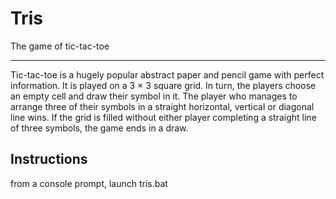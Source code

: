 # Tris
The game of tic-tac-toe
_______________________

Tic-tac-toe is a hugely popular abstract paper and pencil game with perfect information. It is played on a 3 × 3 square grid. In turn, the players choose an empty cell and draw their symbol in it. The player who manages to arrange three of their symbols in a straight horizontal, vertical or diagonal line wins. If the grid is filled without either player completing a straight line of three symbols, the game ends in a draw. 

## Instructions

from a console prompt, launch tris.bat

